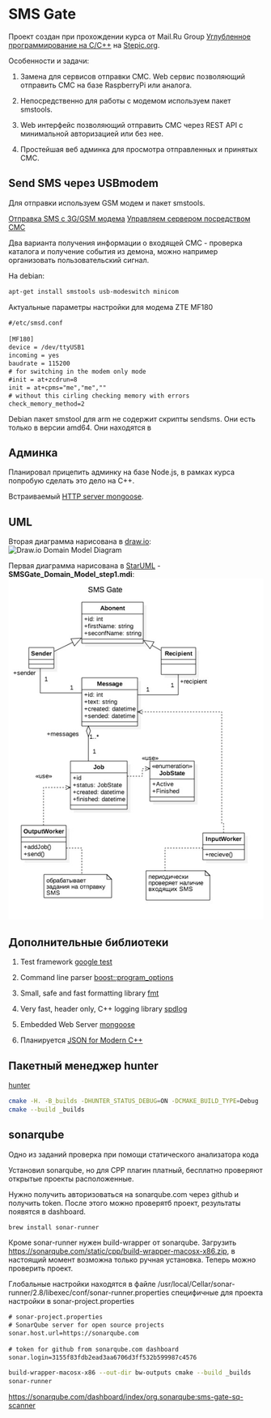 SMS Gate
========

Проект создан при прохождении курса от Mail.Ru Group [Углубленное программирование на C/C++](https://stepik.org/course/%D0%A3%D0%B3%D0%BB%D1%83%D0%B1%D0%BB%D0%B5%D0%BD%D0%BD%D0%BE%D0%B5-%D0%BF%D1%80%D0%BE%D0%B3%D1%80%D0%B0%D0%BC%D0%BC%D0%B8%D1%80%D0%BE%D0%B2%D0%B0%D0%BD%D0%B8%D0%B5-%D0%BD%D0%B0-CC++-153) на [Stepic.org](https://stepik.org).

Особенности и задачи:

1. Замена для сервисов отправки СМС. Web сервис позволяющий отправить СМС на базе RaspberryPi или аналога.

2. Непосредственно для работы с модемом используем пакет smstools.

3. Web интерфейс позволяющий отправить СМС через REST API с минимальной авторизацией или без нее.

3. Простейшая веб админка для просмотра отправленных и принятых СМС.

Send SMS через USBmodem
-----------------------

Для отправки используем GSM модем и пакет smstools.

[Отправка SMS с 3G/GSM модема](https://habrahabr.ru/post/133085/)
[Управляем сервером посредством СМС](https://habrahabr.ru/post/114912/)

Два варианта получения информации о входящей СМС - проверка каталога и получение события из демона,
можно например организовать пользовательский сигнал.

На debian:
```bash
apt-get install smstools usb-modeswitch minicom
```

Актуальные параметры настройки для модема ZTE MF180
```
#/etc/smsd.conf

[MF180]
device = /dev/ttyUSB1
incoming = yes
baudrate = 115200
# for switching in the modem only mode
#init = at+zcdrun=8
init = at+cpms="me","me",""
# without this cirling checking memory with errors
check_memory_method=2
```

Debian пакет smstool для arm не содержит скрипты sendsms. Они есть только в версии amd64.
Они находятся в 

Админка
-------

Планировал прицепить админку на базе Node.js, в рамках курса попробую сделать это дело на С++.

Встраиваемый [HTTP server mongoose](https://github.com/cesanta/mongoose).

UML
---

Вторая диаграмма нарисована в [draw.io](https://www.draw.io/):
![Draw.io Domain Model Diagram](SMSGate_Domain_Model_draw.io.png)

Первая диаграмма нарисована в [StarUML](http://staruml.io/) - **SMSGate_Domain_Model_step1.mdi**:
![StarUML Domain Model Diagram](SMSGate_Domain_Model_step1.jpg)

Дополнительные библиотеки
-------------------------

1. Test framework [google test](https://github.com/google/googletest)

2. Command line parser [boost::program_options](http://www.boost.org/doc/libs/1_61_0/doc/html/program_options.html)

3. Small, safe and fast formatting library [fmt](http://fmtlib.net/latest/index.html)

4. Very fast, header only, C++ logging library [spdlog](https://github.com/gabime/spdlog)

5. Embedded Web Server [mongoose](https://github.com/cesanta/mongoose)

6. Планируется [JSON for Modern C++](https://github.com/nlohmann/json)

Пакетный менеджер hunter
------------------------

[hunter](https://github.com/ruslo/hunter)

```bash
cmake -H. -B_builds -DHUNTER_STATUS_DEBUG=ON -DCMAKE_BUILD_TYPE=Debug
cmake --build _builds
```

sonarqube
---------

Одно из заданий проверка при помощи статического анализатора кода

Установил sonarqube, но для CPP плагин платный, бесплатно проверяют открытые 
проекты расположенные.

Нужно получить авторизоваться на sonarqube.com через github и получить token.
После этого можно проверятб проект, результаты появятся в dashboard.

```bash
brew install sonar-runner
```

Кроме sonar-runner нужен build-wrapper от sonarqube.
Загрузить https://sonarqube.com/static/cpp/build-wrapper-macosx-x86.zip,
в настоящий момент возможна только ручная установка.
Теперь можно проверить проект.

Глобальные настройки находятся в файле /usr/local/Cellar/sonar-runner/2.8/libexec/conf/sonar-runner.properties
специфичные для проекта настройки в sonar-project.properties
```
# sonar-project.properties
# SonarQube server for open source projects
sonar.host.url=https://sonarqube.com

# token for github from sonarqube.com dashboard
sonar.login=3155f83fdb2ead3aa6706d3ff532b599987c4576
```

```bash
build-wrapper-macosx-x86 --out-dir bw-outputs cmake --build _builds
sonar-runner
```

https://sonarqube.com/dashboard/index/org.sonarqube:sms-gate-sq-scanner